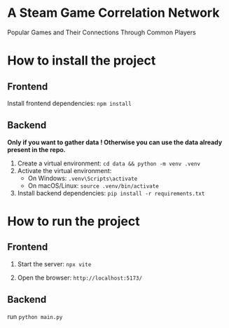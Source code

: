 # A Steam Game Correlation Network​
Popular Games and Their Connections Through Common Players​

# How to install the project

## Frontend
Install frontend dependencies: `npm install`

## Backend 
**Only if you want to gather data ! Otherwise you can use the data already present in the repo.**
1. Create a virtual environment: `cd data && python -m venv .venv`
2. Activate the virtual environment:
   - On Windows: `.venv\Scripts\activate`
   - On macOS/Linux: `source .venv/bin/activate`
3. Install backend dependencies: `pip install -r requirements.txt`

# How to run the project

## Frontend

1. Start the server: `npx vite`

2. Open the browser: `http://localhost:5173/`

## Backend

run `python main.py`
